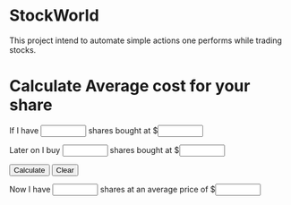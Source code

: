 # StockWorld
This project intend to automate simple actions one performs while trading stocks.

<!DOCTYPE html>
<html>
<head>
	<link rel="stylesheet" href="styles.css">
</head>
<body>
<h1>Calculate Average cost for your share</h1>
<form>
<p>If I have <input name= "ashare" id="AShares" size="7" type="text"> shares bought at $<input id="APrice" size="7" type="text"></p>


<p>Later on I buy <input id="BShares" size="7" type="text"> shares bought at $<input id="BPrice" size="7" type="text"></p>

<p><input onclick="calcForm();" type="button" value="Calculate"> <input type="reset" value="Clear"></p>

<p>Now I have <input id="CShares" size="7" type="text"> shares at an average price of $<input id="CPrice" size="7" type="text"></p>

</form>

</body>
<footer>
	<script async src="calculator.js"></script>
</footer>
</html>
